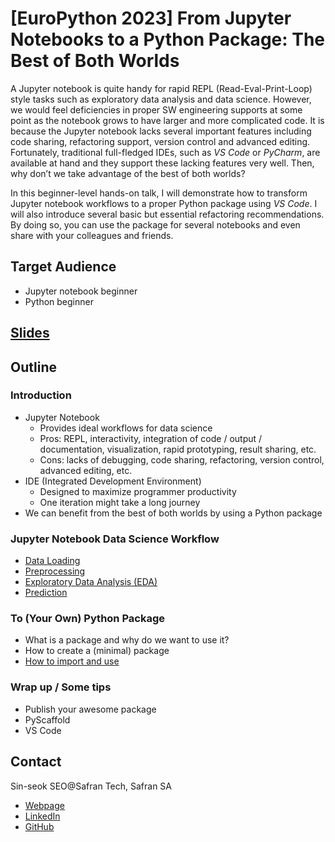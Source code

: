 # [EuroPython 2023] From Jupyter Notebooks to a Python Package: The Best of Both Worlds

A Jupyter notebook is quite handy for rapid REPL (Read-Eval-Print-Loop) style tasks
such as exploratory data analysis and data science. However, we would feel
deficiencies in proper SW engineering supports at some point as the notebook grows
to have larger and more complicated code. It is because the Jupyter notebook lacks
several important features including code sharing, refactoring support,
version control and advanced editing. Fortunately, traditional full-fledged IDEs,
such as *VS Code* or *PyCharm*, are available at hand and they support
these lacking features very well.
Then, why don’t we take advantage of the best of both worlds?

In this beginner-level hands-on talk, I will demonstrate how to
transform Jupyter notebook workflows to a proper Python package using *VS Code*.
I will also introduce several basic but essential refactoring recommendations.
By doing so, you can use the package for several notebooks
and even share with your colleagues and friends.

## Target Audience

- Jupyter notebook beginner
- Python beginner

## [Slides](./slides.pdf)

## Outline

### Introduction

- Jupyter Notebook
  - Provides ideal workflows for data science
  - Pros: REPL, interactivity, integration of code / output / documentation,
    visualization, rapid prototyping, result sharing, etc.
  - Cons: lacks of debugging, code sharing, refactoring, version control,
    advanced editing, etc.
- IDE (Integrated Development Environment)
  - Designed to maximize programmer productivity
  - One iteration might take a long journey
- We can benefit from the best of both worlds
  by using a Python package

### Jupyter Notebook Data Science Workflow

- [Data Loading](./notebook/1_data_loading.ipynb)
- [Preprocessing](./notebook/2_preprocessing.ipynb)
- [Exploratory Data Analysis (EDA)](./notebook/3_EDA.ipynb)
- [Prediction](./notebook/4_prediction.ipynb)

### To (Your Own) Python Package

- What is a package and why do we want to use it?
- How to create a (minimal) package
- [How to import and use](./notebook/5_using_the_package.ipynb)

### Wrap up / Some tips

- Publish your awesome package
- PyScaffold
- VS Code

## Contact

Sin-seok SEO@Safran Tech, Safran SA

- [Webpage](https://sesise.webflow.io/)
- [LinkedIn](https://www.linkedin.com/in/sin-seok-seo-9a470949/)
- [GitHub](https://github.com/sesise0307)
